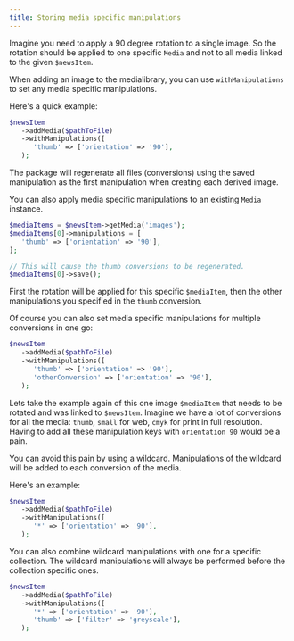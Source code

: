 ```yaml
---
title: Storing media specific manipulations
---
```


Imagine you need to apply a 90 degree rotation to a single image. So the rotation should be applied to one specific `Media` and not to all media linked to the given `$newsItem`.

When adding an image to the medialibrary, you can use `withManipulations` to set any media specific manipulations.

Here's a quick example:

```php
$newsItem
   ->addMedia($pathToFile)
   ->withManipulations([
      'thumb' => ['orientation' => '90'],
   );
```

The package will regenerate all files (conversions) using the saved manipulation as the first manipulation when creating each derived image.

You can also apply media specific manipulations to an existing `Media` instance.

```php
$mediaItems = $newsItem->getMedia('images');
$mediaItems[0]->manipulations = [
   'thumb' => ['orientation' => '90'],
];

// This will cause the thumb conversions to be regenerated.
$mediaItems[0]->save();
```

First the rotation will be applied for this specific `$mediaItem`, then the other manipulations you specified in the `thumb` conversion.

Of course you can also set media specific manipulations for multiple conversions in one go:

```php
$newsItem
   ->addMedia($pathToFile)
   ->withManipulations([
      'thumb' => ['orientation' => '90'],
      'otherConversion' => ['orientation' => '90'],
   );
```

Lets take the example again of this one image `$mediaItem` that needs to be rotated and was linked to `$newsItem`. Imagine we have a lot of conversions for all the media: `thumb`, `small` for web, `cmyk` for print in full resolution.
Having to add all these manipulation keys with `orientation 90` would be a pain. 

You can avoid this pain by using a wildcard. Manipulations of the wildcard will be added to each conversion of the media.

Here's an example:

```php
$newsItem
   ->addMedia($pathToFile)
   ->withManipulations([
      '*' => ['orientation' => '90'],
   );
```

You can also combine wildcard manipulations with one for a specific collection. The wildcard manipulations will always be performed before the collection specific ones.

```php
$newsItem
   ->addMedia($pathToFile)
   ->withManipulations([
      '*' => ['orientation' => '90'],
      'thumb' => ['filter' => 'greyscale'],
   );
```
